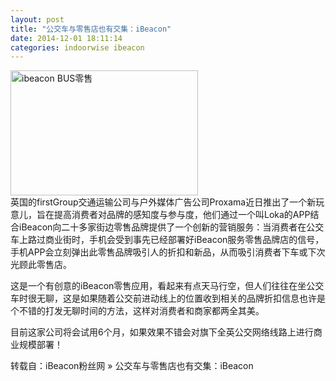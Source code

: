 ```yaml
---
layout: post
title: "公交车与零售店也有交集：iBeacon"
date: 2014-12-01 18:11:14
categories: indoorwise ibeacon
---
```

<p><a href="http://www.ibeaconfans.com/wp-content/uploads/2014/12/ibeacon-BUS零售.jpg"><img alt="ibeacon BUS零售" class="alignnone size-medium wp-image-1029" height="200" src="http://www.ibeaconfans.com/wp-content/uploads/2014/12/ibeacon-BUS零售-300x200.jpg" width="300"/></a><br/>
英国的firstGroup交通运输公司与户外媒体广告公司Proxama近日推出了一个新玩意儿，旨在提高消费者对品牌的感知度与参与度，他们通过一个叫Loka的APP结合iBeacon向二十多家街边零售品牌提供了一个创新的营销服务：当消费者在公交车上路过商业街时，手机会受到事先已经部署好iBeacon服务零售品牌店的信号，手机APP会立刻弹出此零售品牌吸引人的折扣和新品，从而吸引消费者下车或下次光顾此零售店。</p>


<p>这是一个有创意的iBeacon零售应用，看起来有点天马行空，但人们往往在坐公交车时很无聊，这是如果随着公交前进动线上的位置收到相关的品牌折扣信息也许是个不错的打发无聊时间的方法，这样对消费者和商家都两全其美。</p>


<p>目前这家公司将会试用6个月，如果效果不错会对旗下全英公交网络线路上进行商业规模部署！</p>


<p>转载自：iBeacon粉丝网 » 公交车与零售店也有交集：iBeacon</p>